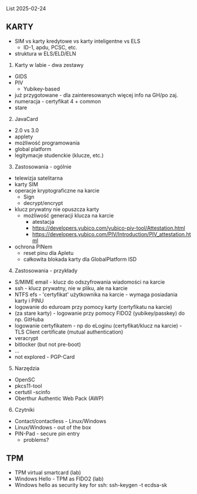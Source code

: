List 2025-02-24

## KARTY
- SIM vs karty kredytowe vs karty inteligentne vs ELS
    - ID-1, apdu, PCSC, etc.
- struktura w ELS/ELD/ELN

1. Karty w labie - dwa zestawy
- GIDS
- PIV
    - Yubikey-based
- już przygotowane - dla zainteresowanych więcej info na GH/po zaj.
- numeracja - certyfikat 4 + common
- stare

2. JavaCard
- 2.0 vs 3.0
- applety
- możliwość programowania
- global platform
- legitymacje studenckie (klucze, etc.)

3. Zastosowania - ogólnie
- telewizja satelitarna
- karty SIM
- operacje kryptograficzne na karcie
    - Sign
    - decrypt/encrypt
- klucz prywatny nie opuszcza karty
    - możliwość generacji klucza na karcie
        - atestacja
        - https://developers.yubico.com/yubico-piv-tool/Attestation.html
        - https://developers.yubico.com/PIV/Introduction/PIV_attestation.html
- ochrona PINem
    - reset pinu dla Apletu
    - całkowita blokada karty dla GlobalPlatform ISD

4. Zastosowania - przykłady
- S/MIME email - klucz do odszyfrowania wiadomości na karcie
- ssh - klucz prywatny, nie w pliku, ale na karcie
- NTFS efs - 'certyfikat' użytkownika na karcie - wymaga posiadania karty i PINU
- logowanie do eduroam przy pomocy karty (certyfikatu na karcie)
- (za stare karty) - logowanie przy pomocy FIDO2 (yubikey/passkey) do np. GitHuba
- logowanie certyfikatem - np do eLoginu (certyfikat/klucz na karcie) - TLS Client certificate (mutual authentication)
- veracrypt
- bitlocker (but not pre-boot)
- ...
- not explored - PGP-Card


5. Narzędzia
- OpenSC
- pkcs11-tool
- certutil -scinfo
- Oberthur Authentic Web Pack (AWP)

6. Czytniki
- Contact/contactless - Linux/Windows
- Linux/Windows - out of the box
- PIN-Pad - secure pin entry
    - problems?

## TPM
- TPM virtual smartcard (lab)
- Windows Hello - TPM as FIDO2 (lab)
- Windows hello as security key for ssh: ssh-keygen -t ecdsa-sk
